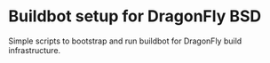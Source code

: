 # Buildbot setup for DragonFly BSD

Simple scripts to bootstrap and run buildbot for DragonFly build infrastructure.

